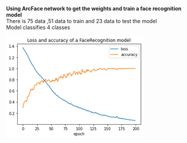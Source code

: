 

  <strong> Using ArcFace network to get the weights and train a face recognition model </strong></br>
  There is 75 data ,51 data to train and 23 data to test the model</br>
  Model classifies 4 classes

  <img src='https://github.com/Parisa-Bagherzadeh/DeepLearning/blob/main/Assignment42/charts/output.png' >



